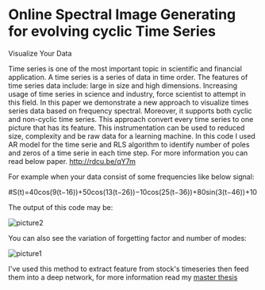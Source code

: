 # Online Spectral Image Generating for evolving cyclic Time Series
Visualize Your Data

Time series is one of the most important topic in scientific and financial application. A time series is a series of data in time order. The features of time series data include: large in size and high dimensions. Increasing usage of time series in science and industry, force scientist to attempt in this field. In this paper we demonstrate a new approach to visualize times series data based on frequency spectral. Moreover, it supports both cyclic and non-cyclic time series. This approach convert every time series to one picture that has its feature. This instrumentation can be used to reduced size, complexity and be raw data for a learning machine.
In this code I used AR model for the time serie and RLS algorithm to identify number of poles and zeros of a time serie in each time step. For more information you can read below paper.
http://rdcu.be/qY7m

For example when your data consist of some frequencies like below signal:

#S(t)=40cos(9(t−16))+50cos(13(t−26))−10cos(25(t−36))+80sin(3(t−46))+10

The output of this code may be:


![picture2](https://cloud.githubusercontent.com/assets/27130785/26144348/b25b5d6e-3afd-11e7-9e18-7aa1debd3e3b.png)


You can also see the variation of forgetting factor and number of modes:


![picture1](https://cloud.githubusercontent.com/assets/27130785/26144638/daa36a9a-3afe-11e7-8c8c-f2875b2d0dea.png)


I've used this method to extract feature from stock's timeseries then feed them into a deep network, for more information read my [master thesis](https://1drv.ms/b/s!AnAJMkjgFIzdzA9Iy9R4jo-FboQv?e=4N4rgt)
